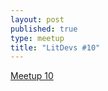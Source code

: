 ```yaml
---
layout: post
published: true
type: meetup
title: "LitDevs #10"
---
```


[Meetup 10](https://base58btc.notion.site/Meetup-10-May-23-2023-7fd65883f54048ecb56f39c43fd068e9)